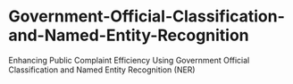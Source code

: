 # Government-Official-Classification-and-Named-Entity-Recognition
Enhancing Public Complaint Efficiency Using Government Official Classification and Named Entity Recognition (NER)
